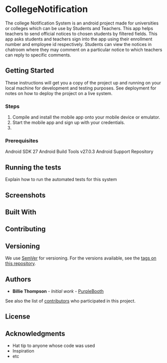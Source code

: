 # CollegeNotification

The college Notification System is an android project made for universities or colleges which can be use by Students and Teachers. 
This app helps teachers to send official notices to chosen students by filtered fields. This app asks students and teachers sign into the app using their enrollment number and employee id respectively. Students can view the notices in chatroom where they may comment on a particular notice to which teachers can reply to specific comments.

## Getting Started 

These instructions will get you a copy of the project up and running on your local machine for development and testing purposes. See deployment for notes on how to deploy the project on a live system.

### Steps 

1. Compile and install the mobile app onto your mobile device or emulator.
2. Start the mobile app and sign up with your credentials.
3. 

### Prerequisites

Android SDK 27
Android Build Tools v27.0.3
Android Support Repository

## Running the tests

Explain how to run the automated tests for this system

## Screenshots


## Built With



## Contributing


## Versioning

We use [SemVer](http://semver.org/) for versioning. For the versions available, see the [tags on this repository](https://github.com/your/project/tags). 

## Authors

* **Billie Thompson** - *Initial work* - [PurpleBooth](https://github.com/PurpleBooth)

See also the list of [contributors](https://github.com/your/project/contributors) who participated in this project.

## License



## Acknowledgments

* Hat tip to anyone whose code was used
* Inspiration
* etc

